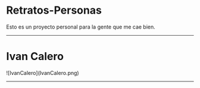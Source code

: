 # Retratos-Personas
Esto es un proyecto personal para la gente que me cae bien.
 
 <hr />

<h1>Ivan Calero</h1>
![IvanCalero](IvanCalero.png)

<hr />
